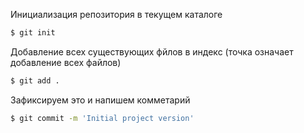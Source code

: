 Инициализация репозитория в текущем каталоге
```bash
$ git init
```

Добавление всех существующих фйлов в индекс (точка означает добавление всех файлов)

```bash
$ git add .
```

Зафиксируем это и напишем комметарий
```bash
$ git commit -m 'Initial project version'
```
